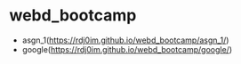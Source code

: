 # webd_bootcamp
- asgn_1(https://rdj0im.github.io/webd_bootcamp/asgn_1/)
- google(https://rdj0im.github.io/webd_bootcamp/google/)

